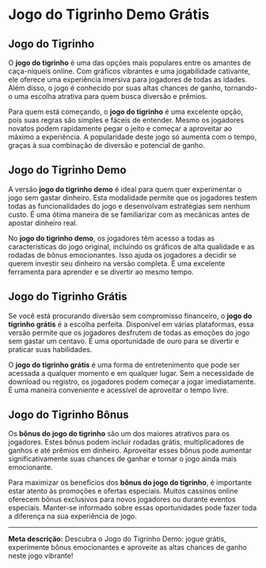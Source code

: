 # Jogo do Tigrinho Demo Grátis

## Jogo do Tigrinho

O **jogo do tigrinho** é uma das opções mais populares entre os amantes de caça-níqueis online. Com gráficos vibrantes e uma jogabilidade cativante, ele oferece uma experiência imersiva para jogadores de todas as idades. Além disso, o jogo é conhecido por suas altas chances de ganho, tornando-o uma escolha atrativa para quem busca diversão e prêmios.

Para quem está começando, o **jogo do tigrinho** é uma excelente opção, pois suas regras são simples e fáceis de entender. Mesmo os jogadores novatos podem rapidamente pegar o jeito e começar a aproveitar ao máximo a experiência. A popularidade deste jogo só aumenta com o tempo, graças à sua combinação de diversão e potencial de ganho.

## Jogo do Tigrinho Demo

A versão **jogo do tigrinho demo** é ideal para quem quer experimentar o jogo sem gastar dinheiro. Esta modalidade permite que os jogadores testem todas as funcionalidades do jogo e desenvolvam estratégias sem nenhum custo. É uma ótima maneira de se familiarizar com as mecânicas antes de apostar dinheiro real.

No **jogo do tigrinho demo**, os jogadores têm acesso a todas as características do jogo original, incluindo os gráficos de alta qualidade e as rodadas de bônus emocionantes. Isso ajuda os jogadores a decidir se querem investir seu dinheiro na versão completa. É uma excelente ferramenta para aprender e se divertir ao mesmo tempo.

## Jogo do Tigrinho Grátis

Se você está procurando diversão sem compromisso financeiro, o **jogo do tigrinho grátis** é a escolha perfeita. Disponível em várias plataformas, essa versão permite que os jogadores desfrutem de todas as emoções do jogo sem gastar um centavo. É uma oportunidade de ouro para se divertir e praticar suas habilidades.

O **jogo do tigrinho grátis** é uma forma de entretenimento que pode ser acessada a qualquer momento e em qualquer lugar. Sem a necessidade de download ou registro, os jogadores podem começar a jogar imediatamente. É uma maneira conveniente e acessível de aproveitar o tempo livre.

## Jogo do Tigrinho Bônus

Os **bônus do jogo do tigrinho** são um dos maiores atrativos para os jogadores. Estes bônus podem incluir rodadas grátis, multiplicadores de ganhos e até prêmios em dinheiro. Aproveitar esses bônus pode aumentar significativamente suas chances de ganhar e tornar o jogo ainda mais emocionante.

Para maximizar os benefícios dos **bônus do jogo do tigrinho**, é importante estar atento às promoções e ofertas especiais. Muitos cassinos online oferecem bônus exclusivos para novos jogadores ou durante eventos especiais. Manter-se informado sobre essas oportunidades pode fazer toda a diferença na sua experiência de jogo.

---

**Meta descrição:** Descubra o Jogo do Tigrinho Demo: jogue grátis, experimente bônus emocionantes e aproveite as altas chances de ganho neste jogo vibrante!
